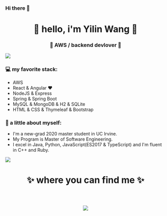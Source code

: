 ### Hi there 👋

<!--
**dlwangyilin/dlwangyilin** is a ✨ _special_ ✨ repository because its `README.md` (this file) appears on your GitHub profile.

Here are some ideas to get you started:

- 🔭 I’m currently working on ...
- 🌱 I’m currently learning ...
- 👯 I’m looking to collaborate on ...
- 🤔 I’m looking for help with ...
- 💬 Ask me about ...
- 📫 How to reach me: ...
- 😄 Pronouns: ...
- ⚡ Fun fact: ...
-->

<h1 align="center"> 🤩 hello, i'm Yilin Wang 🤩 </h1>
<h3 align="center">🚀 AWS / backend devlover 🚀</h3>

<img src="https://yata-apix-a9caea66-ad78-425f-aa08-e292558ebb65.lss.locawebcorp.com.br/b7c7dbff38ae4f419c94ce8d2254b9d9.png"> 

### 💻 my favorite stack:
- AWS
- React & Angular ❤
- NodeJS & Express
- Spring & Spring Boot
- MySQL & MongoDB & H2 & SQLite
- HTML & CSS & Thymeleaf & Bootstrap

### 👧 a little about myself:
- I'm a new-grad 2020 master student in UC Irvine. 
- My Program is Master of Software Engineering.
- I excel in Java, Python, JavaScript(ES2017 & TypeScript) and I'm fluent in C++ and Ruby. 

<img src="https://yata-apix-a9caea66-ad78-425f-aa08-e292558ebb65.lss.locawebcorp.com.br/b7c7dbff38ae4f419c94ce8d2254b9d9.png"> 

<h1 align="center">
✨ where you can find me ✨
  
  <p align="center"><br/>
   <a href="https://www.linkedin.com/in/yilin-wang-uci//">
    <img src="https://img.shields.io/badge/linkedin-yilin--wang-blue">
  </a>
  
</p>
</h1>


